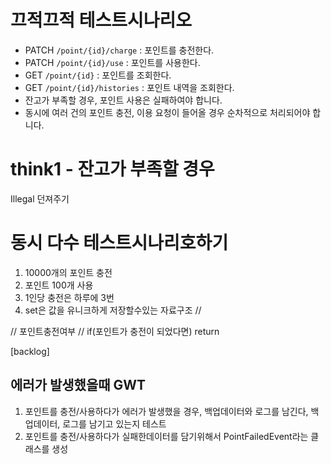 # 끄적끄적 테스트시나리오
- PATCH  `/point/{id}/charge` : 포인트를 충전한다.
- PATCH `/point/{id}/use` : 포인트를 사용한다.
- GET `/point/{id}` : 포인트를 조회한다.
- GET `/point/{id}/histories` : 포인트 내역을 조회한다.
- 잔고가 부족할 경우, 포인트 사용은 실패하여야 합니다.
- 동시에 여러 건의 포인트 충전, 이용 요청이 들어올 경우 순차적으로 처리되어야 합니다.

# think1 - 잔고가 부족할 경우
Illegal 던져주기

#  동시 다수 테스트시나리호하기
1. 10000개의 포인트 충전
2. 포인트 100개 사용
3. 1인당 충전은 하루에 3번
4. set은 값을 유니크하게 저장할수있는 자료구조
//

// 포인트충전여부
// if(포인트가 충전이 되었다면) return


[backlog]
## 에러가 발생했을때 GWT
1. 포인트를 충전/사용하다가 에러가 발생했을 경우, 백업데이터와 로그를 남긴다, 백업데이터, 로그를 남기고 있는지 테스트
2. 포인트를 충전/사용하다가 실패한데이터를 담기위해서 PointFailedEvent라는 클래스를 생성
